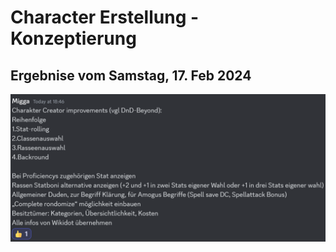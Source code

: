 # Character Erstellung - Konzeptierung

## Ergebnise vom Samstag, 17. Feb 2024

![Bildschrim aufnahme einer Discord Nachricht](../media/character_creator_first_concept_for_MVP.png)
